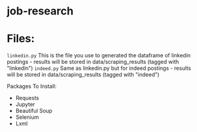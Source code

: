 # job-research

# Files:

```linkedin.py``` This is the file you use to generated the dataframe of linkedin postings - results will be stored in data/scraping_results (tagged with "linkedin")
```indeed.py``` Same as linkedin.py but for indeed postings - results will be stored in data/scraping_results (tagged with "indeed")


Packages To Install:
* Requests
* Jupyter
* Beautiful Soup
* Selenium
* Lxml
